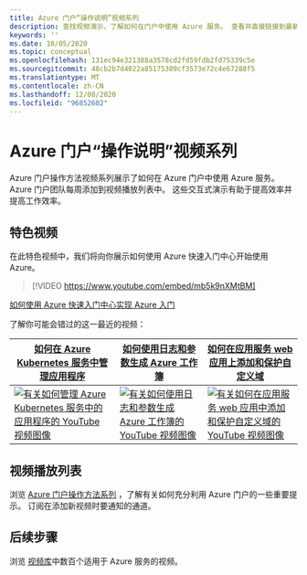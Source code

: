```yaml
---
title: Azure 门户“操作说明”视频系列
description: 查找视频演示，了解如何在门户中使用 Azure 服务。 查看并直接链接到最新的操作方法视频。
keywords: ''
ms.date: 10/05/2020
ms.topic: conceptual
ms.openlocfilehash: 131ec94e321388a3578cd2fd59fdb2fd75339c5e
ms.sourcegitcommit: 48cb2b7d4022a85175309cf3573e72c4e67288f5
ms.translationtype: MT
ms.contentlocale: zh-CN
ms.lasthandoff: 12/08/2020
ms.locfileid: "96852602"
---
```

# <a name="azure-portal-how-to-video-series"></a>Azure 门户“操作说明”视频系列

Azure 门户操作方法视频系列展示了如何在 Azure 门户中使用 Azure 服务。 Azure 门户团队每周添加到视频播放列表中。 这些交互式演示有助于提高效率并提高工作效率。

## <a name="featured-video"></a>特色视频

在此特色视频中，我们将向你展示如何使用 Azure 快速入门中心开始使用 Azure。

> [!VIDEO https://www.youtube.com/embed/mb5k9nXMtBM]

[如何使用 Azure 快速入门中心实现 Azure 入门](https://www.youtube.com/watch?v=mb5k9nXMtBM)

了解你可能会错过的这一最近的视频：

| [如何在 Azure Kubernetes 服务中管理应用程序](https://www.youtube.com/watch?v=YfARHb52Bp4)  | [如何使用日志和参数生成 Azure 工作簿](https://www.youtube.com/watch?v=EC7n1Oo6D-o)  | [如何在应用服务 web 应用上添加和保护自定义域](https://www.youtube.com/watch?v=bXP6IvNYISw) |
| ------| ------ | ------ |
| [![有关如何管理 Azure Kubernetes 服务中的应用程序的 YouTube 视频图像](https://i.ytimg.com/vi/YfARHb52Bp4/hqdefault.jpg)](https://www.youtube.com/watch?YfARHb52Bp4) | [![有关如何使用日志和参数生成 Azure 工作簿的 YouTube 视频图像](https://i.ytimg.com/vi/EC7n1Oo6D-o/hqdefault.jpg)](http://www.youtube.com/watch?v=EC7n1Oo6D-o) | [![有关如何在应用服务 web 应用中添加和保护自定义域的 YouTube 视频图像](https://i.ytimg.com/vi/bXP6IvNYISw/hqdefault.jpg)](http://www.youtube.com/watch?v=bXP6IvNYISw) |

## <a name="video-playlist"></a>视频播放列表

浏览 [Azure 门户操作方法系列](https://www.youtube.com/playlist?list=PLLasX02E8BPBKgXP4oflOL29TtqTzwhxR) ，了解有关如何充分利用 Azure 门户的一些重要提示。 订阅在添加新视频时要通知的通道。

## <a name="next-steps"></a>后续步骤

浏览 [视频库](https://azure.microsoft.com/resources/videos/index/?tag=microsoft-azure-portal)中数百个适用于 Azure 服务的视频。
